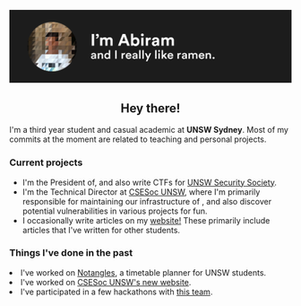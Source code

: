 ![](https://raw.githubusercontent.com/abiramen/abiramen/master/intro.png)
<h2><center>Hey there!</center></h3>
I'm a third year student and casual academic at <strong>UNSW Sydney</strong>. Most of my commits at the moment are related to teaching and personal projects. 
<h3>Current projects</h3>
<ul>
<li>I'm the President of, and also write CTFs for <a href = "https://unswsecurity.com">UNSW Security Society</a>.</li>
<li>I'm the Technical Director at <a href = "https://csesoc.unsw.edu.au">CSESoc UNSW</a>, where I'm primarily responsible for maintaining our infrastructure of , and also discover potential vulnerabilities in various projects for fun.</li>
<li>I occasionally write articles on my <a href="https://www.abiram.me">website!</a> These primarily include articles that I've written for other students.</li>
</ul>

<h3>Things I've done in the past</h3>
<li>I've worked on <a href = "https://github.com/csesoc/notangles">Notangles</a>, a timetable planner for UNSW students.</li>
<li>I've worked on <a href = "https://github.com/csesoc/csesoc.unsw.edu.au">CSESoc UNSW's new website</a>.</li>
<li>I've participated in a few hackathons with <a href = "https://github.com/cr4sh-0verr1ders/">this team</a>.</li>
